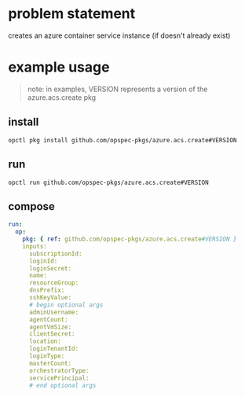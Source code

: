 # problem statement
creates an azure container service instance (if doesn't already exist)

# example usage

> note: in examples, VERSION represents a version of the azure.acs.create pkg

## install

```shell
opctl pkg install github.com/opspec-pkgs/azure.acs.create#VERSION
```

## run

```
opctl run github.com/opspec-pkgs/azure.acs.create#VERSION
```

## compose

```yaml
run:
  op:
    pkg: { ref: github.com/opspec-pkgs/azure.acs.create#VERSION }
    inputs: 
      subscriptionId:
      loginId:
      loginSecret:
      name:
      resourceGroup:
      dnsPrefix:
      sshKeyValue:
      # begin optional args
      adminUsername:
      agentCount:
      agentVmSize:
      clientSecret:
      location:
      loginTenantId:
      loginType:
      masterCount:
      orchestratorType:
      servicePrincipal:
      # end optional args
```

